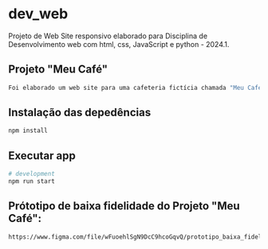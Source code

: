 # dev_web
Projeto de Web Site responsivo elaborado para Disciplina de Desenvolvimento web com html, css, JavaScript e python - 2024.1.

## Projeto "Meu Café" 

```bash
Foi elaborado um web site para uma cafeteria fictícia chamada "Meu Café".
```

## Instalação das depedências

```bash
npm install
```

## Executar app

```bash
# development
npm run start
```

## Prótotipo de baixa fidelidade do Projeto "Meu Café":
```bash
https://www.figma.com/file/wFuoehlSgN9DcC9hcoGqvQ/prototipo_baixa_fidelidade_Meu-Cafe?type=whiteboard&t=5MzYNfVIaKAinT07-6
```